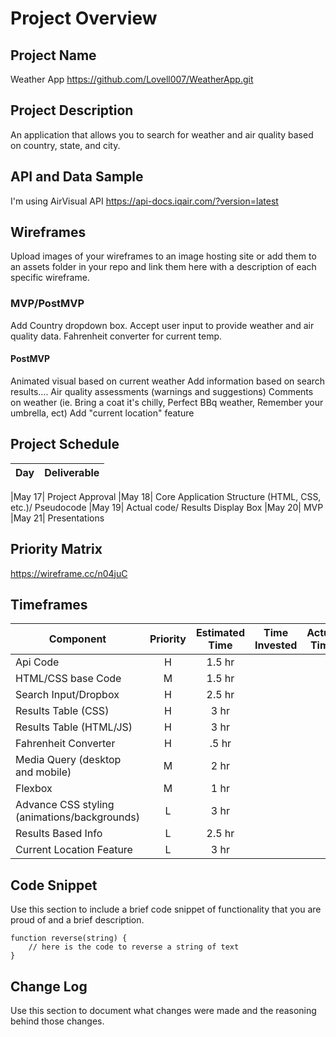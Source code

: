 # Project Overview

## Project Name

Weather App https://github.com/Lovell007/WeatherApp.git

## Project Description

An application that allows you to search for weather and air quality based on country, state, and city.

## API and Data Sample

I'm using AirVisual API https://api-docs.iqair.com/?version=latest

## Wireframes

Upload images of your wireframes to an image hosting site or add them to an assets folder in your repo and link them here with a description of each specific wireframe.

### MVP/PostMVP

Add Country dropdown box.
Accept user input to provide weather and air quality data.
Fahrenheit converter for current temp.

#### PostMVP  

Animated visual based on current weather
Add information based on search results....
	Air quality assessments (warnings and suggestions)
	Comments on weather (ie. Bring a coat it's chilly, Perfect BBq weather, Remember your umbrella, ect)
Add "current location" feature

## Project Schedule

|  Day | Deliverable |
|---|---|

|May 17| Project Approval 
|May 18| Core Application Structure (HTML, CSS, etc.)/ Pseudocode
|May 19| Actual code/ Results Display Box
|May 20| MVP 
|May 21| Presentations

## Priority Matrix

https://wireframe.cc/n04juC

## Timeframes

| Component | Priority | Estimated Time | Time Invested | Actual Time |
| --- | :---: |  :---: | :---: | :---: |
Api Code| H | 1.5 hr
HTML/CSS base Code| M | 1.5 hr
Search Input/Dropbox | H | 2.5 hr
Results Table (CSS) | H | 3 hr
Results Table (HTML/JS) | H | 3 hr
Fahrenheit Converter | H | .5 hr
Media Query (desktop and mobile) | M | 2 hr
Flexbox | M | 1 hr
Advance CSS styling (animations/backgrounds) | L | 3 hr
Results Based Info | L | 2.5 hr
Current Location Feature | L | 3 hr

## Code Snippet

Use this section to include a brief code snippet of functionality that you are proud of and a brief description.  

```
function reverse(string) {
	// here is the code to reverse a string of text
}
```

## Change Log
 Use this section to document what changes were made and the reasoning behind those changes.  
